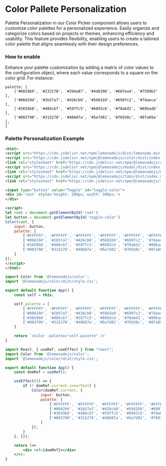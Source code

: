 Color Pallete Personalization
====================

Palette Personalization in our Color Picker component allows users to customize color palettes for a personalized experience. Easily organize and categorize colors based on projects or themes, enhancing efficiency and usability. This feature provides flexibility, enabling users to create a tailored color palette that aligns seamlessly with their design preferences.

### How to enable

Enhance your palette customization by adding a matrix of color values to the configuration object, where each value corresponds to a square on the color grid. For instance:

```
palette: [
    ['#001969', '#233178', '#394a87', '#4d6396', '#607ea4', '#7599b3' ],
    ['#00429d', '#2b57a7', '#426cb0', '#5681b9', '#6997c2', '#7daeca' ],
    ['#3659b8', '#486cbf', '#597fc5', '#6893cb', '#78a6d1', '#89bad6' ],
    ['#003790', '#315278', '#48687a', '#5e7d81', '#76938c', '#8fa89a' ],
]
```

### Palette Personalization Example

```html
<html>
<script src="https://cdn.jsdelivr.net/npm/lemonadejs/dist/lemonade.min.js"></script>
<script src="https://cdn.jsdelivr.net/npm/@lemonadejs/color/dist/index.min.js"></script>
<link rel="stylesheet" href="https://cdn.jsdelivr.net/npm/@lemonadejs/color/dist/style.min.css" />
<script src="https://cdn.jsdelivr.net/npm/@lemonadejs/modal/dist/index.min.js"></script>
<link rel="stylesheet" href="https://cdn.jsdelivr.net/npm/@lemonadejs/modal/dist/style.min.css" />
<script src="https://cdn.jsdelivr.net/npm/@lemonadejs/tabs/dist/index.min.js"></script>
<link rel="stylesheet" href="https://cdn.jsdelivr.net/npm/@lemonadejs/tabs/dist/style.min.css" />

<input type="button" value="Toggle" id="toggle-color">
<div id='root' style='height: 280px; width: 300px;'>
</div>

<script>
let root = document.getElementById('root')
let button = document.getElementById('toggle-color')
Color(root, {
    input: button,
    palette: [
        ['#FFFFFF', '#FFFFFF', '#FFFFFF', '#FFFFFF', '#FFFFFF', '#FFFFFF' ],
        ['#00429d', '#2b57a7', '#426cb0', '#5681b9', '#6997c2', '#7daeca' ],
        ['#3659b8', '#486cbf', '#597fc5', '#6893cb', '#78a6d1', '#89bad6' ],
        ['#003790', '#315278', '#48687a', '#5e7d81', '#76938c', '#8fa89a' ],
    ]
});
</script>
</html>
```
```javascript
import Color from '@lemonadejs/color';
import '@lemonadejs/color/dist/style.css';

export default function App() {
    const self = this;

    self.palette = [
        ['#FFFFFF', '#FFFFFF', '#FFFFFF', '#FFFFFF', '#FFFFFF', '#FFFFFF' ],
        ['#00429d', '#2b57a7', '#426cb0', '#5681b9', '#6997c2', '#7daeca' ],
        ['#3659b8', '#486cbf', '#597fc5', '#6893cb', '#78a6d1', '#89bad6' ],
        ['#003790', '#315278', '#48687a', '#5e7d81', '#76938c', '#8fa89a' ],
    ]

    return `<Color :palette="self.palette" />`
}
```
```jsx
import React, { useRef, useEffect } from "react";
import Color from '@lemonadejs/color';
import '@lemonadejs/color/dist/style.css';

export default function App() {
    const domRef = useRef();

    useEffect(() => {
        if (! domRef.current.innerText) {
            Color(domRef.current, {
                input: button,
                palette: [
                    ['#FFFFFF', '#FFFFFF', '#FFFFFF', '#FFFFFF', '#FFFFFF', '#FFFFFF' ],
                    ['#00429d', '#2b57a7', '#426cb0', '#5681b9', '#6997c2', '#7daeca' ],
                    ['#3659b8', '#486cbf', '#597fc5', '#6893cb', '#78a6d1', '#89bad6' ],
                    ['#003790', '#315278', '#48687a', '#5e7d81', '#76938c', '#8fa89a' ],
                ]
            });
        }
    }, []);

    return (<>
        <div ref={domRef}></div>
    </>);
}
```